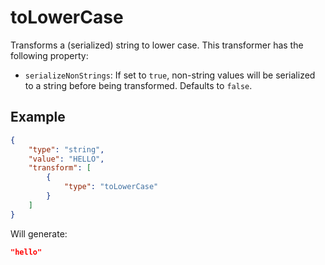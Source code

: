 # toLowerCase

Transforms a (serialized) string to lower case.
This transformer has the following property:

-   `serializeNonStrings`: If set to `true`, non-string values will be serialized to a
    string before being transformed. Defaults to `false`.

## Example

```json
{
    "type": "string",
    "value": "HELLO",
    "transform": [
        {
            "type": "toLowerCase"
        }
    ]
}
```

Will generate:

```json
"hello"
```
